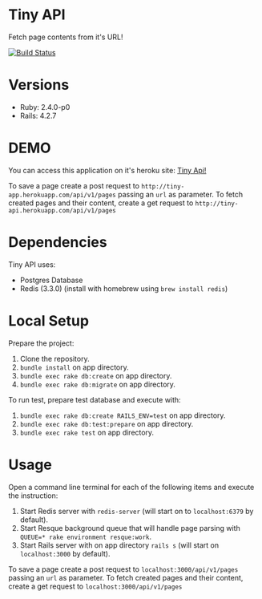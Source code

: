 # Tiny API
Fetch page contents from it's URL!

<!-- This Tiny API lets you save a page URL while fetching content from it's h1,h2,h3 and it's links elements.  Also you can displays all URL's which you have save.
 -->
[![Build Status](https://travis-ci.org/dduqueti/tiny_api.svg?branch=master)](https://travis-ci.org/dduqueti/tiny_api)

# Versions

* Ruby: 2.4.0-p0
* Rails: 4.2.7

# DEMO

You can access this application on it's heroku site: [Tiny Api!](http://tiny-api.herokuapp.com/)

To save a page create a post request to `http://tiny-app.herokuapp.com/api/v1/pages` passing an `url` as parameter.
To fetch created pages and their content, create a get request to `http://tiny-api.herokuapp.com/api/v1/pages`

# Dependencies

Tiny API uses:

* Postgres Database
* Redis (3.3.0) (install with homebrew using  `brew install redis`)

# Local Setup

Prepare the project:

1. Clone the repository.
2. `bundle install` on app directory.
3. `bundle exec rake db:create` on app directory.
4. `bundle exec rake db:migrate` on app directory.

To run test, prepare test database and execute with:

1. `bundle exec rake db:create RAILS_ENV=test` on app directory.
2. `bundle exec rake db:test:prepare` on app directory.
3. `bundle exec rake test` on app directory.

# Usage

Open a command line terminal for each of the following items and execute the instruction:

1. Start Redis server with `redis-server` (will start on to `localhost:6379` by default).
3. Start Resque background queue that will handle page parsing with `QUEUE=* rake environment resque:work`.
4. Start Rails server with on app directory `rails s` (will start on `localhost:3000` by default).

To save a page create a post request to `localhost:3000/api/v1/pages` passing an `url` as parameter.
To fetch created pages and their content, create a get request to `localhost:3000/api/v1/pages`

